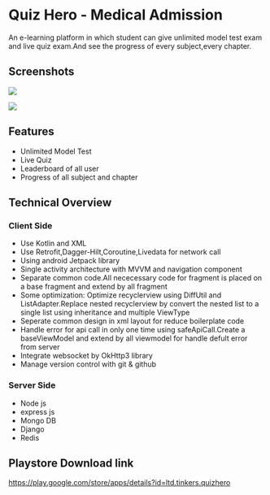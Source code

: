 
# Quiz Hero - Medical Admission

An e-learning platform in which student can give unlimited model test exam and live quiz exam.And see the progress of every subject,every chapter.


## Screenshots


![](https://user-images.githubusercontent.com/53580076/221098427-831c6d77-f9ac-47de-9dc9-e472737c725f.png)


![](https://user-images.githubusercontent.com/53580076/221098394-39eb86aa-6cff-4043-a21d-83a8202475d4.png)
## Features

- Unlimited Model Test
- Live Quiz
- Leaderboard of all user
- Progress of all subject and chapter


## Technical Overview

### Client Side
- Use Kotlin and XML
- Use Retrofit,Dagger-Hilt,Coroutine,Livedata for network call
- Using android Jetpack library
- Single activity  architecture with MVVM and navigation component
- Separate common code.All nececessary code for fragment is placed on a base fragment and extend by all fragment
- Some optimization: Optimize recyclerview using DiffUtil and ListAdapter.Replace nested recyclerview by convert the       nested list to a single list using inheritance and multiple ViewType
- Seperate common design in xml layout for reduce boilerplate code
- Handle error for api call in only one time using safeApiCall.Create a baseViewModel and extend by all viewmodel for handle defult error from server
- Integrate websocket by OkHttp3 library 
- Manage version control with git & github

### Server Side
- Node js
- express js
- Mongo DB
- Django
- Redis


## Playstore Download link
https://play.google.com/store/apps/details?id=ltd.tinkers.quizhero
